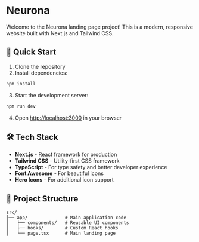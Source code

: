 # Neurona

Welcome to the Neurona landing page project! This is a modern, responsive website built with Next.js and Tailwind CSS.

## 🚀 Quick Start

1. Clone the repository
2. Install dependencies:
```bash
npm install
```

3. Start the development server:
```bash
npm run dev
```

4. Open [http://localhost:3000](http://localhost:3000) in your browser

## 🛠️ Tech Stack

- **Next.js** - React framework for production
- **Tailwind CSS** - Utility-first CSS framework
- **TypeScript** - For type safety and better developer experience
- **Font Awesome** - For beautiful icons
- **Hero Icons** - For additional icon support

## 📝 Project Structure

```
src/
├── app/              # Main application code
│   ├── components/   # Reusable UI components
│   ├── hooks/        # Custom React hooks
│   └── page.tsx      # Main landing page
```


